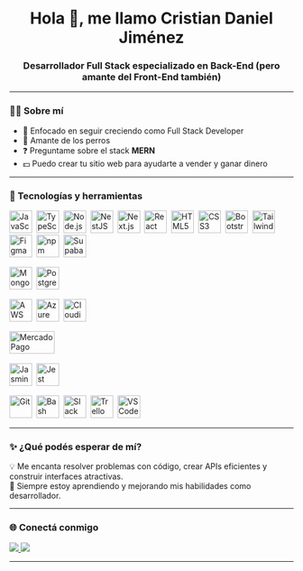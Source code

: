 <h1 align="center">Hola 👋, me llamo Cristian Daniel Jiménez</h1>
<h3 align="center">Desarrollador Full Stack especializado en Back-End (pero amante del Front-End también)</h3>

---

### 👨‍💻 Sobre mí

- 🔭 Enfocado en seguir creciendo como Full Stack Developer  
- 🐶 Amante de los perros  
- ❓ Preguntame sobre el stack **MERN**  
- 💵 Puedo crear tu sitio web para ayudarte a vender y ganar dinero  

---

### 🧰 Tecnologías y herramientas

<p align="left">
  <!-- Lenguajes, frameworks, front y back juntos -->
  <img src="https://cdn.jsdelivr.net/gh/devicons/devicon/icons/javascript/javascript-original.svg" title="JavaScript" width="40" height="40"/>&nbsp;
  <img src="https://cdn.jsdelivr.net/gh/devicons/devicon/icons/typescript/typescript-original.svg" title="TypeScript" width="40" height="40"/>&nbsp;
  <img src="https://cdn.jsdelivr.net/gh/devicons/devicon/icons/nodejs/nodejs-original-wordmark.svg" title="Node.js" width="40" height="40"/>&nbsp;
  <img src="https://cdn.jsdelivr.net/gh/devicons/devicon/icons/nestjs/nestjs-plain.svg" title="NestJS" width="40" height="40"/>&nbsp;
  <img src="https://cdn.jsdelivr.net/gh/devicons/devicon/icons/nextjs/nextjs-original-wordmark.svg" title="Next.js" width="40" height="40"/>&nbsp;
  <img src="https://cdn.jsdelivr.net/gh/devicons/devicon/icons/react/react-original-wordmark.svg" title="React" width="40" height="40"/>&nbsp;
  <img src="https://cdn.jsdelivr.net/gh/devicons/devicon/icons/html5/html5-original.svg" title="HTML5" width="40" height="40"/>&nbsp;
  <img src="https://cdn.jsdelivr.net/gh/devicons/devicon/icons/css3/css3-original.svg" title="CSS3" width="40" height="40"/>&nbsp;
  <img src="https://cdn.jsdelivr.net/gh/devicons/devicon/icons/bootstrap/bootstrap-plain-wordmark.svg" title="Bootstrap" width="40" height="40"/>&nbsp;
  <img src="https://www.vectorlogo.zone/logos/tailwindcss/tailwindcss-icon.svg" title="Tailwind" width="40" height="40"/>&nbsp;
  <img src="https://www.vectorlogo.zone/logos/figma/figma-icon.svg" title="Figma" width="40" height="40"/>&nbsp;
  <img src="https://cdn.jsdelivr.net/gh/devicons/devicon/icons/npm/npm-original-wordmark.svg" title="npm" width="40" height="40"/>&nbsp;
  <img src="https://www.vectorlogo.zone/logos/supabase/supabase-icon.svg" title="Supabase" width="40" height="40"/>&nbsp;

  <!-- Bases de datos -->
  <img src="https://cdn.jsdelivr.net/gh/devicons/devicon/icons/mongodb/mongodb-original-wordmark.svg" title="MongoDB" width="40" height="40"/>&nbsp;
  <img src="https://cdn.jsdelivr.net/gh/devicons/devicon/icons/postgresql/postgresql-original-wordmark.svg" title="PostgreSQL" width="40" height="40"/>&nbsp;

  <!-- DevOps y Cloud -->
  <img src="https://cdn.jsdelivr.net/gh/devicons/devicon/icons/amazonwebservices/amazonwebservices-original-wordmark.svg" title="AWS" width="40" height="40"/>&nbsp;
  <img src="https://www.vectorlogo.zone/logos/microsoft_azure/microsoft_azure-icon.svg" title="Azure" width="40" height="40"/>&nbsp;
  <img src="https://www.vectorlogo.zone/logos/cloudinary/cloudinary-icon.svg" title="Cloudinary" width="40" height="40"/>&nbsp;

  <!-- Integraciones de Pago -->
  <img src="https://seeklogo.com/images/M/mercado-pago-logo-8A3D62C58A-seeklogo.com.png" title="Mercado Pago" width="80" height="40"/>&nbsp;

  <!-- Testing -->
  <img src="https://www.vectorlogo.zone/logos/jasmine/jasmine-icon.svg" title="Jasmine" width="40" height="40"/>&nbsp;
  <img src="https://www.vectorlogo.zone/logos/jestjsio/jestjsio-icon.svg" title="Jest" width="40" height="40"/>&nbsp;

  <!-- Otras herramientas -->
  <img src="https://cdn.jsdelivr.net/gh/devicons/devicon/icons/git/git-original.svg" title="Git" width="40" height="40"/>&nbsp;
  <img src="https://cdn.jsdelivr.net/gh/devicons/devicon/icons/bash/bash-original.svg" title="Bash" width="40" height="40"/>&nbsp;
  <img src="https://cdn.jsdelivr.net/gh/devicons/devicon/icons/slack/slack-original.svg" title="Slack" width="40" height="40"/>&nbsp;
  <img src="https://cdn.jsdelivr.net/gh/devicons/devicon/icons/trello/trello-plain.svg" title="Trello" width="40" height="40"/>&nbsp;
  <img src="https://cdn.jsdelivr.net/gh/devicons/devicon/icons/vscode/vscode-original.svg" title="VS Code" width="40" height="40"/>
</p>

---

### ✨ ¿Qué podés esperar de mí?

💡 Me encanta resolver problemas con código, crear APIs eficientes y construir interfaces atractivas.  
🧠 Siempre estoy aprendiendo y mejorando mis habilidades como desarrollador.

---

### 🌐 Conectá conmigo

<p align="left">
  <a href="https://linkedin.com/in/cristian-jimenez-261813236" target="_blank">
    <img src="https://img.shields.io/badge/LinkedIn-0077B5?style=for-the-badge&logo=linkedin&logoColor=white" />
  </a>
  <a href="https://instagram.com/jimenezcristian._" target="_blank">
    <img src="https://img.shields.io/badge/Instagram-E4405F?style=for-the-badge&logo=instagram&logoColor=white" />
  </a>
</p>

---
